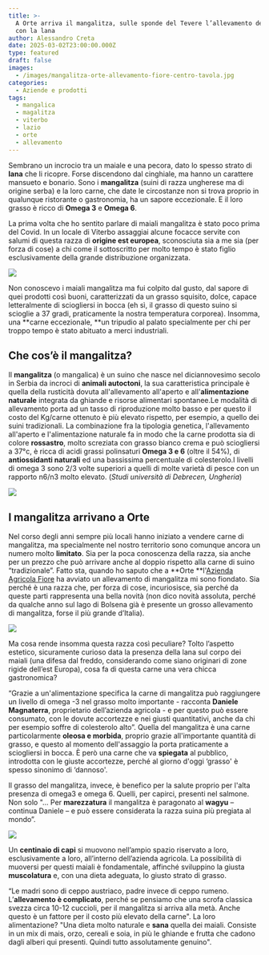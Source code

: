 ```yaml
---
title: >-
  A Orte arriva il mangalitza, sulle sponde del Tevere l’allevamento del maiale
  con la lana
author: Alessandro Creta
date: 2025-03-02T23:00:00.000Z
type: featured
draft: false
images:
  - /images/mangalitza-orte-allevamento-fiore-centro-tavola.jpg
categories:
  - Aziende e prodotti
tags:
  - mangalica
  - magalitza
  - viterbo
  - lazio
  - orte
  - allevamento
---
```


Sembrano un incrocio tra un maiale e una pecora, dato lo spesso strato di **lana** che li ricopre. Forse discendono dal cinghiale, ma hanno un carattere mansueto e bonario. Sono i **mangalitza** (suini di razza ungherese ma di origine serba) e la loro carne, che date le circostanze non si trova proprio in qualunque ristorante o gastronomia, ha un sapore eccezionale. E il loro grasso è ricco di **Omega 3** e **Omega 6**.

La prima volta che ho sentito parlare di maiali mangalitza è stato poco prima del Covid. In un locale di Viterbo assaggiai alcune focacce servite con salumi di questa razza di **origine est europea**, sconosciuta sia a me sia (per forza di cose) a chi come il sottoscritto per molto tempo è stato figlio esclusivamente della grande distribuzione organizzata.

![](/images/mangalitza-carne-orte-allevamento-centro-tavola.jpg)

Non conoscevo i maiali mangalitza ma fui colpito dal gusto, dal sapore di quei prodotti così buoni, caratterizzati da un grasso squisito, dolce, capace letteralmente di sciogliersi in bocca (eh sì, il grasso di questo suino si scioglie a 37 gradi, praticamente la nostra temperatura corporea). Insomma, una \*\*carne eccezionale, \*\*un tripudio al palato specialmente per chi per troppo tempo è stato abituato a merci industriali.

## Che cos’è il mangalitza?

Il **mangalitza** (o mangalica) è un suino che nasce nel diciannovesimo secolo in Serbia da incroci di **animali autoctoni**, la sua caratteristica principale è quella della rusticità dovuta all'allevamento all'aperto e all'**alimentazione naturale** integrata da ghiande e risorse alimentari spontanee.Le modalità di allevamento porta ad un tasso di riproduzione molto basso e per questo il costo del Kg/carne ottenuto è più elevato rispetto, per esempio, a quello dei suini tradizionali. La combinazione fra la tipologia genetica, l'allevamento all'aperto e l'alimentazione naturale fa in modo che la carne prodotta sia di colore **rossastro**, molto screziata con grasso bianco crema e può sciogliersi a 37°c, è ricca di acidi grassi polinsaturi **Omega 3 e 6** (oltre il 54%), di **antiossidanti naturali** ed una bassissima percentuale di colesterolo.I livelli di omega 3 sono 2/3 volte superiori a quelli di molte varietà di pesce con un rapporto n6/n3 molto elevato. (*Studi università di Debrecen, Ungheria*)

![](</images/Marco Aquilani  Fotografo Food and Beverage 2.png>)

## I mangalitza arrivano a Orte

Nel corso degli anni sempre più locali hanno iniziato a vendere carne di mangalitza, ma specialmente nel nostro territorio sono comunque ancora un numero molto **limitato**. Sia per la poca conoscenza della razza, sia anche per un prezzo che può arrivare anche al doppio rispetto alla carne di suino “tradizionale”. Fatto sta, quando ho saputo che a **Orte **l'[Azienda Agricola Fiore](https://www.zooagricolafiore.it) ha avviato un allevamento di mangalitza mi sono fiondato. Sia perché è una razza che, per forza di cose, incuriosisce, sia perché da queste parti rappresenta una bella novità (non dico novità assoluta, perché da qualche anno sul lago di Bolsena già è presente un grosso allevamento di mangalitza, forse il più grande d’Italia).

![](/images/mangalitza-fiore-azienda-allevamento-orte-centro-tavola.jpg)

Ma cosa rende insomma questa razza così peculiare? Tolto l’aspetto estetico, sicuramente curioso data la presenza della lana sul corpo dei maiali (una difesa dal freddo, considerando come siano originari di zone rigide dell’est Europa), cosa fa di questa carne una vera chicca gastronomica?

“Grazie a un'alimentazione specifica la carne di mangalitza può raggiungere un livello di omega -3 nel grasso molto importante - racconta **Daniele Magnaterra**, proprietario dell’azienda agricola - e per questo può essere consumato, con le dovute accortezze e nei giusti quantitativi, anche da chi per esempio soffre di colesterolo alto”. Quella del mangalitza è una carne particolarmente **oleosa e morbida**, proprio grazie all'importante quantità di grasso, e questo al momento dell'assaggio la porta praticamente a sciogliersi in bocca. È però una carne che va **spiegata** al pubblico, introdotta con le giuste accortezze, perché al giorno d'oggi ‘grasso' è spesso sinonimo di ‘dannoso'.

Il grasso del mangalitza, invece, è benefico per la salute proprio per l'alta presenza di omega3 e omega 6. Quelli, per capirci, presenti nel salmone. Non solo "... Per **marezzatura** il mangalitza è paragonato al **wagyu** – continua Daniele – e può essere considerata la razza suina più pregiata al mondo”.

![](/images/orte-mangalitza-centro-tavola-fiore.png)

Un **centinaio di capi** si muovono nell’ampio spazio riservato a loro, esclusivamente a loro, all’interno dell’azienda agricola. La possibilità di muoversi per questi maiali è fondamentale, affinché sviluppino la giusta **muscolatura** e, con una dieta adeguata, lo giusto strato di grasso.

“Le madri sono di ceppo austriaco, padre invece di ceppo rumeno. L’**allevamento è complicato**, perché se pensiamo che una scrofa classica svezza circa 10-12 cuccioli, per il mangalitza si arriva alla metà. Anche questo è un fattore per il costo più elevato della carne". La loro alimentazione? "Una dieta molto naturale e **sana** quella dei maiali. Consiste in un mix di mais, orzo, cereali e soia, in più le ghiande e frutta che cadono dagli alberi qui presenti. Quindi tutto assolutamente genuino".
